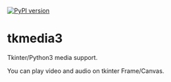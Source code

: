 [![PyPI version](https://badge.fury.io/py/tkmedia.svg)](https://badge.fury.io/py/tkmedia)

# tkmedia3
Tkinter/Python3 media support.

You can play video and audio on tkinter Frame/Canvas.

